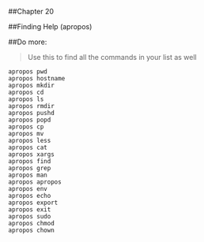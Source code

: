 ##Chapter 20

##Finding Help (apropos)

##Do more:

> Use this to find all the commands in your list as well

```
apropos pwd
apropos hostname
apropos mkdir
apropos cd
apropos ls
apropos rmdir
apropos pushd
apropos popd
apropos cp
apropos mv
apropos less
apropos cat
apropos xargs
apropos find
apropos grep
apropos man
apropos apropos
apropos env
apropos echo
apropos export
apropos exit
apropos sudo
apropos chmod
apropos chown
```
